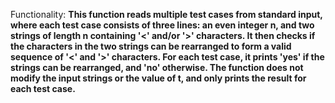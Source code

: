Functionality: **This function reads multiple test cases from standard input, where each test case consists of three lines: an even integer n, and two strings of length n containing '<' and/or '>' characters. It then checks if the characters in the two strings can be rearranged to form a valid sequence of '<' and '>' characters. For each test case, it prints 'yes' if the strings can be rearranged, and 'no' otherwise. The function does not modify the input strings or the value of t, and only prints the result for each test case.**